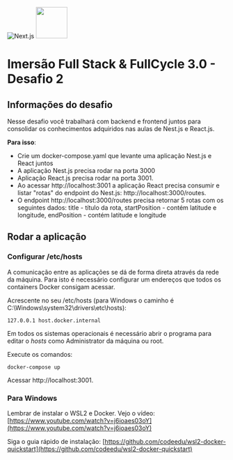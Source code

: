 ![Next.js](../img/nextjs.png)
[<img src="../img/nestjs.svg" width="72"/>](Nest.js)

# Imersão Full Stack & FullCycle 3.0 - Desafio 2

## Informações do desafio

Nesse desafio você trabalhará com backend e frontend juntos para consolidar os conhecimentos adquiridos nas aulas de Nest.js e React.js.

**Para isso**:
- Crie um docker-compose.yaml que levante uma aplicação Nest.js e React juntos
- A aplicação Nest.js precisa rodar na porta 3000
- Aplicação React.js precisa rodar na porta 3001.
- Ao acessar http://localhost:3001 a aplicação React precisa consumir e listar "rotas" do endpoint do Nest.js: http://localhost:3000/routes.
- O endpoint http://localhost:3000/routes precisa retornar 5 rotas com os seguintes dados: title - título da rota, startPosition - contém latitude e longitude, endPosition - contém latitude e longitude

## Rodar a aplicação

### Configurar /etc/hosts

A comunicação entre as aplicações se dá de forma direta através da rede da máquina.
Para isto é necessário configurar um endereços que todos os containers Docker consigam acessar.

Acrescente no seu /etc/hosts (para Windows o caminho é C:\Windows\system32\drivers\etc\hosts):
```
127.0.0.1 host.docker.internal
```
Em todos os sistemas operacionais é necessário abrir o programa para editar o *hosts* como Administrator da máquina ou root.

Execute os comandos:

```
docker-compose up
```

Acessar http://localhost:3001.

### Para Windows 

Lembrar de instalar o WSL2 e Docker. Vejo o vídeo: [https://www.youtube.com/watch?v=j6ioaes03oY](https://www.youtube.com/watch?v=j6ioaes03oY) 

Siga o guia rápido de instalação: [https://github.com/codeedu/wsl2-docker-quickstart](https://github.com/codeedu/wsl2-docker-quickstart) 